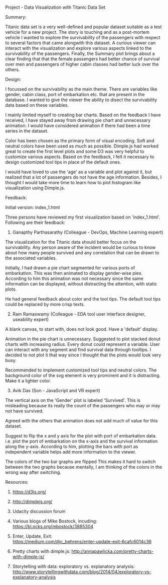 Project - Data Visualization with Titanic Data Set


Summary:

Titanic data set is a very well-defined and popular dataset suitable as a test vehicle for a new project. The story is touching and as a post-mortem vehicle I wanted to explore the survivability of the passengers with respect to several factors that came alongwith this dataset. A curious viewer can interact with the visualization and explore various aspects linked to the survivability of the passengers. Finally, the Summary plot brings about a clear finding that that the female passengers had better chance of survival over men and passengers of higher cabin classes had better luck over the others.


Design:

I focussed on the survivability as the main theme. There are variables like gender, cabin class, port of embarkation etc. that are present in the database. I wanted to give the viewer the ability to disect the survivability data based on these variables. 

I mainly limited myself to creating bar charts. Based on the feedback I have received, I have stayed away from drawing pie chart and unnecessary animation. I would have considered animation if there had been a time series in the dataset.

Color has been chosen as the primary form of visual encoding. Soft and neutral colors have been used as much as possible. Dimple.js had worked great to create the first level plots and some D3 was very helpful to customize various aspects. Based on the feedback, I felt it necessary to design customized tool tips in place of the default ones.

I would have loved to use the 'age' as a variable and plot against it, but realized that a lot of passengers do not have the age information. Besides, I thought I would take more time to learn how to plot histogram like visualization using Dimple.js.


Feedback:

Initial version: index_1.html
       
Three persons have reviewed my first visualization based on 'index_1.html'. Following are their feedback: 

1. Ganapthy Parthasarathy (Colleague - DevOps, Machine Learning expert)

The visualization for the Titanic data should better focus on the survivability. Any person aware of the incident would be curious to know about how many people survived and any correlation that can be drawn to the associated variables.

Initially, I had drawn a pie chart segmented for various ports of embarkation. This was then animated to display gender-wise pies. According to him this animation was not necessary since the same information can be displayed, without distracting the attention, with static plots.

He had general feedback about color and the tool tips. The default tool tips could be replaced by more crisp texts.

2. Ram Ramaswamy (Colleague - EDA tool user interface designer, useability expert)

 A blank canvas, to start with, does not look good. Have a 'default' display.

Animation in the pie chart is unnecessary. Suggested to plot stacked donut charts with increasing radius. Every donut could represent a variable. User can interact with any segment and find survival data through tooltips. I decided to not plot it that way since I thought that the plots would look very busy.

Recommended to implement customized tool tips and neutral colors. The background color of the svg element is very prominent and it is distracting. Make it a lighter color.

3. Avik Das (Son - JavaScript and VR expert)

The vertical axis on the 'Gender' plot is labeled 'Survived'. This is misleading because its really the count of the passengers who may or may not have survived.
             

Agreed with the others that animation does not add much of value for this dataset.

Suggest to flip the x and y axis for the plot with port of embarkation data. i.e. plot the port of embarkation on the x-axis and the survival information along the y-axis. According to him, plotting the bars with port as independent variable helps add more information to the viewer.

The colors of the two bar graphs are flipped This makes it hard to switch between the two graphs because mentally, I am thinking of the colors in the wrong way after switching.
            

Resources:

1. https://d3js.org/

2. http://dimplejs.org/

3. Udacity discussion forum

4. Various blogs of Mike Bostock, incuding:
       https://bl.ocks.org/mbostock/3885304

5. Enter, Update, Exit:  
       https://medium.com/@c_behrens/enter-update-exit-6cafc6014c36

6. Pretty charts with dimple.js: 
       http://annapawlicka.com/pretty-charts-with-dimple-js/

7. Storytelling with data: exploratory vs. explanatory analysis: http://www.storytellingwithdata.com/blog/2014/04/exploratory-vs-explanatory-analysis
